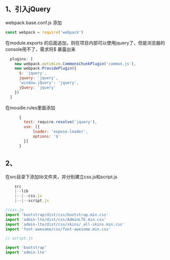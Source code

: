 ## 1、引入jQuery
webpack.base.conf.js 添加
``` js
const webpack = require('webpack')
```
在module.exports 的后面追加，则在项目内部可以使用jquery了，但是浏览器的console用不了，需求将$ 暴露出来
``` js
  plugins: [
    new webpack.optimize.CommonsChunkPlugin('common.js'),
    new webpack.ProvidePlugin({
      $: 'jquery',
      jquery: 'jquery',
      'window.jQuery': 'jquery',
      jQuery: 'jquery'
    })
  ]
```
在moudle.rules里面添加
``` js
      {
        test: require.resolve('jquery'),
        use: [{
            loader: 'expose-loader',
            options: '$'
        }]
      }
```

## 2、
在src目录下添加lib文件夹，并分别建立css.js和script.js
``` js
    src
    |--lib
    |--|--css.js
    |--|--script.js
```
``` js
//css.js
import 'bootstrap/dist/css/bootstrap.min.css'
import 'admin-lte/dist/css/AdminLTE.min.css'
import 'admin-lte/dist/css/skins/_all-skins.min.css'
import 'font-awesome/css/font-awesome.min.css'
```

``` js
// script.js

import 'bootstrap'
import 'admin-lte'


```
